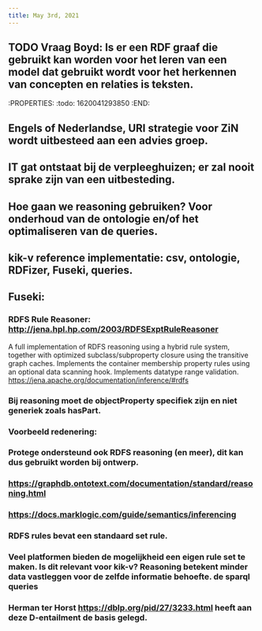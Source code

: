 ```yaml
---
title: May 3rd, 2021
---
```


## TODO Vraag Boyd: Is er een RDF graaf die gebruikt kan worden voor het leren van een model dat gebruikt wordt voor het herkennen van concepten en relaties is teksten.
:PROPERTIES:
:todo: 1620041293850
:END:
## Engels of Nederlandse, URI strategie voor ZiN wordt uitbesteed aan een advies groep.
## IT gat ontstaat bij de verpleeghuizen; er zal nooit sprake zijn van een uitbesteding.
## Hoe gaan we reasoning gebruiken? Voor onderhoud van de ontologie en/of het optimaliseren van de queries.
## kik-v reference implementatie: csv, ontologie, RDFizer, Fuseki, queries.
## Fuseki:
### RDFS Rule Reasoner: http://jena.hpl.hp.com/2003/RDFSExptRuleReasoner
A full implementation of RDFS reasoning using a hybrid rule system, together with optimized subclass/subproperty closure using the transitive graph caches. Implements the container membership property rules using an optional data scanning hook. Implements datatype range validation.
https://jena.apache.org/documentation/inference/#rdfs
### Bij reasoning moet de objectProperty specifiek zijn en niet generiek zoals hasPart.
### Voorbeeld redenering:
### Protege ondersteund ook RDFS reasoning (en meer), dit kan dus gebruikt worden bij ontwerp.
### https://graphdb.ontotext.com/documentation/standard/reasoning.html
### https://docs.marklogic.com/guide/semantics/inferencing
### RDFS rules bevat een standaard set rule.
### Veel platformen bieden de mogelijkheid een eigen rule set te maken. Is dit relevant voor kik-v? Reasoning betekent minder data vastleggen voor de zelfde informatie behoefte. de sparql queries
### Herman ter Horst https://dblp.org/pid/27/3233.html heeft aan deze D-entailment de basis gelegd.
